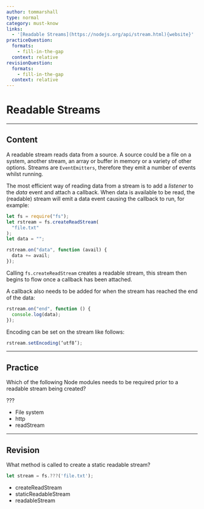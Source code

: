 ```yaml
---
author: tommarshall
type: normal
category: must-know
links:
  - '[Readable Streams](https://nodejs.org/api/stream.html){website}'
practiceQuestion:
  formats:
    - fill-in-the-gap
  context: relative
revisionQuestion:
  formats:
    - fill-in-the-gap
  context: relative
---
```


# Readable Streams


---

## Content

A readable stream reads data from a source. A source could be a file on a system, another stream, an array or buffer in memory or a variety of other options. Streams are `EventEmitters`, therefore they emit a number of events whilst running.

The most efficient way of reading data from a stream is to add a *listener* to the *data* event and attach a callback. When data is available to be read, the (readable) stream will emit a data event causing the callback to run, for example:

```javascript
let fs = require("fs");
let rstream = fs.createReadStream(
  "file.txt"
);
let data = "";

rstream.on("data", function (avail) {
  data += avail;
});
```

Calling `fs.createReadStream` creates a readable stream, this stream then begins to flow once a callback has been attached.

A callback also needs to be added for when the stream has reached the end of the data:

```javascript
rstream.on("end", function () {
  console.log(data);
});
```

Encoding can be set on the stream like follows:

```javascript
rstream.setEncoding(‘utf8’);
```


---

## Practice

Which of the following Node modules needs to be required prior to a readable stream being created?

???

- File system
- http
- readStream


---

## Revision

What method is called to create a static readable stream?

```js
let stream = fs.???('file.txt');
```

- createReadStream
- staticReadableStream
- readableStream
